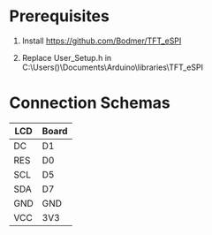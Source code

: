 # Prerequisites

1. Install https://github.com/Bodmer/TFT_eSPI

2. Replace User_Setup.h in C:\Users\(<UserName>)\Documents\Arduino\libraries\TFT_eSPI

# Connection Schemas
|LCD|Board|
|---|---|
|DC|	D1|
|RES|	D0|
|SCL|	D5|
|SDA|	D7|
|GND|	GND|
|VCC|	3V3|

